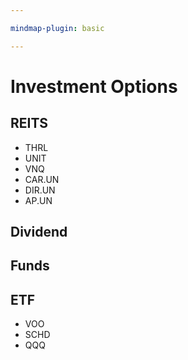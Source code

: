 ```yaml
---

mindmap-plugin: basic

---
```


# Investment Options

## REITS
- THRL
- UNIT
- VNQ
- CAR.UN
- DIR.UN
- AP.UN

## Dividend

## Funds

## ETF
- VOO
- SCHD
- QQQ